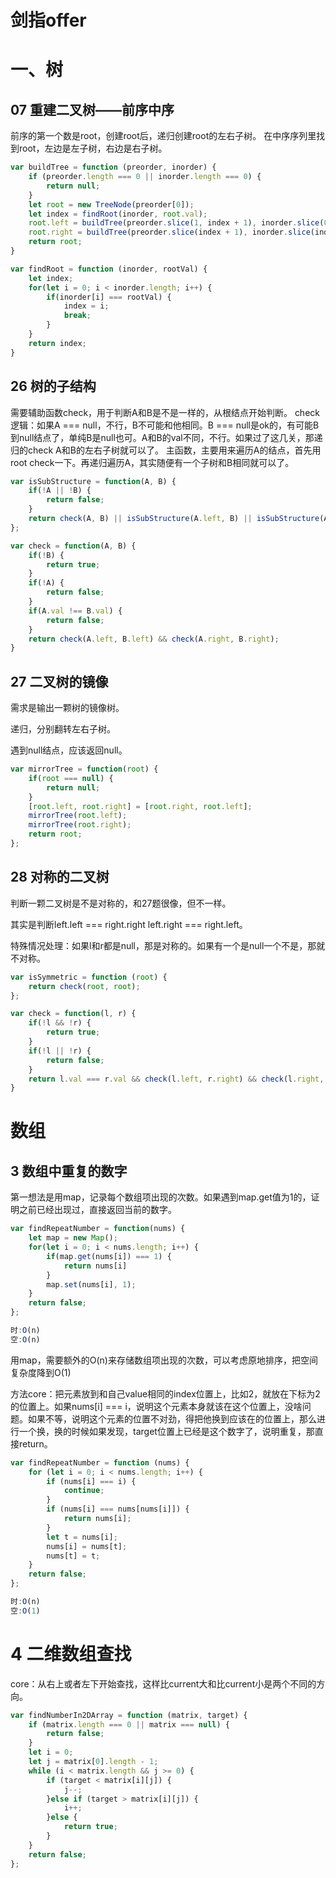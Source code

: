 # 剑指offer

# 一、树
## 07 重建二叉树——前序中序
前序的第一个数是root，创建root后，递归创建root的左右子树。
在中序序列里找到root，左边是左子树，右边是右子树。

```js
var buildTree = function (preorder, inorder) {
    if (preorder.length === 0 || inorder.length === 0) {
        return null;
    }
    let root = new TreeNode(preorder[0]);
    let index = findRoot(inorder, root.val);
    root.left = buildTree(preorder.slice(1, index + 1), inorder.slice(0, index));
    root.right = buildTree(preorder.slice(index + 1), inorder.slice(index + 1));
    return root;
}

var findRoot = function (inorder, rootVal) {
    let index;
    for(let i = 0; i < inorder.length; i++) {
        if(inorder[i] === rootVal) {
            index = i;
            break;
        }
    }
    return index;
}
```



## 26 树的子结构
需要辅助函数check，用于判断A和B是不是一样的，从根结点开始判断。
check逻辑：如果A === null，不行，B不可能和他相同。B === null是ok的，有可能B到null结点了，单纯B是null也可。A和B的val不同，不行。如果过了这几关，那递归的check A和B的左右子树就可以了。
主函数，主要用来遍历A的结点，首先用root check一下。再递归遍历A，其实随便有一个子树和B相同就可以了。

```js
var isSubStructure = function(A, B) {
    if(!A || !B) {
        return false;
    }
    return check(A, B) || isSubStructure(A.left, B) || isSubStructure(A.right, B);
};

var check = function(A, B) {
    if(!B) {
        return true;
    }
    if(!A) {
        return false;
    }
    if(A.val !== B.val) {
        return false;
    }
    return check(A.left, B.left) && check(A.right, B.right);
}
```



## 27 二叉树的镜像

需求是输出一颗树的镜像树。

递归，分别翻转左右子树。

遇到null结点，应该返回null。

```js
var mirrorTree = function(root) {
    if(root === null) {
        return null;
    }
    [root.left, root.right] = [root.right, root.left];
    mirrorTree(root.left);
    mirrorTree(root.right);
    return root;
};
```



## 28 对称的二叉树

判断一颗二叉树是不是对称的，和27题很像，但不一样。

其实是判断left.left === right.right left.right === right.left。

特殊情况处理：如果l和r都是null，那是对称的。如果有一个是null一个不是，那就不对称。

```js
var isSymmetric = function (root) {
    return check(root, root);
};

var check = function(l, r) {
    if(!l && !r) {
        return true;
    }
    if(!l || !r) {
        return false;
    }
    return l.val === r.val && check(l.left, r.right) && check(l.right, r.left);
}
```





# 数组

## 3 数组中重复的数字

第一想法是用map，记录每个数组项出现的次数。如果遇到map.get值为1的，证明之前已经出现过，直接返回当前的数字。

```js
var findRepeatNumber = function(nums) {
    let map = new Map();
    for(let i = 0; i < nums.length; i++) {
        if(map.get(nums[i]) === 1) {
            return nums[i]
        }
        map.set(nums[i], 1);
    }
    return false;
};

时:O(n)
空:O(n)
```

用map，需要额外的O(n)来存储数组项出现的次数，可以考虑原地排序，把空间复杂度降到O(1)

方法core：把元素放到和自己value相同的index位置上，比如2，就放在下标为2的位置上。如果nums[i] === i，说明这个元素本身就该在这个位置上，没啥问题。如果不等，说明这个元素的位置不对劲，得把他换到应该在的位置上，那么进行一个换，换的时候如果发现，target位置上已经是这个数字了，说明重复，那直接return。

```js
var findRepeatNumber = function (nums) {
    for (let i = 0; i < nums.length; i++) {
        if (nums[i] === i) {
            continue;
        }
        if (nums[i] === nums[nums[i]]) {
            return nums[i];
        }
        let t = nums[i];
        nums[i] = nums[t];
        nums[t] = t;
    }
    return false;
};

时:O(n)
空:O(1)
```



# 4 二维数组查找

core：从右上或者左下开始查找，这样比current大和比current小是两个不同的方向。

```js
var findNumberIn2DArray = function (matrix, target) {
    if (matrix.length === 0 || matrix === null) {
        return false;
    }
    let i = 0;
    let j = matrix[0].length - 1;
    while (i < matrix.length && j >= 0) {
        if (target < matrix[i][j]) {
            j--;
        }else if (target > matrix[i][j]) {
            i++;
        }else {
            return true;
        }
    }
    return false;
};
```

